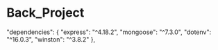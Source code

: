 # Back_Project

"dependencies": {
  "express": "^4.18.2",
  "mongoose": "^7.3.0",
  "dotenv": "^16.0.3",
  "winston": "^3.8.2"
},